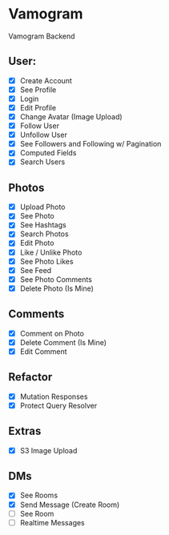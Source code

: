 # Vamogram

Vamogram Backend

## User:

- [x] Create Account
- [x] See Profile
- [x] Login
- [x] Edit Profile
- [x] Change Avatar (Image Upload)
- [x] Follow User
- [x] Unfollow User
- [x] See Followers and Following w/ Pagination
- [x] Computed Fields
- [x] Search Users

## Photos

- [x] Upload Photo
- [x] See Photo
- [x] See Hashtags
- [x] Search Photos
- [x] Edit Photo
- [x] Like / Unlike Photo
- [x] See Photo Likes
- [x] See Feed
- [x] See Photo Comments
- [x] Delete Photo (Is Mine)

## Comments

- [x] Comment on Photo
- [x] Delete Comment (Is Mine)
- [x] Edit Comment

## Refactor

- [x] Mutation Responses
- [x] Protect Query Resolver

## Extras

- [x] S3 Image Upload

## DMs

- [x] See Rooms
- [x] Send Message (Create Room)
- [ ] See Room
- [ ] Realtime Messages
